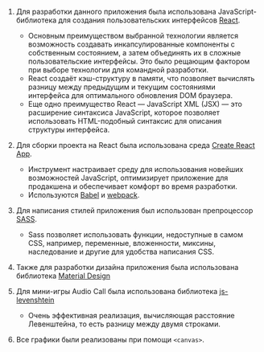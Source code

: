 1. Для разработки данного приложения была использована JavaScript-библиотека для создания пользовательских интерфейсов [React](https://ru.reactjs.org/).
    - Основным преимуществом выбранной технологии является возможность создавать инкапсулированные компоненты с собственным состоянием, а затем объединять их в сложные пользовательские интерфейсы. Это было рещающим фактором при выборе технологии для командной разработки.
    - React создаёт кэш-структуру в памяти, что позволяет вычислять разницу между предыдущим и текущим состояниями интерфейса для оптимального обновления DOM браузера.
    - Еще одно преимущество React — JavaScript XML (JSX) — это расширение синтаксиса JavaScript, которое позволяет использовать HTML-подобный синтаксис для описания структуры интерфейса.

2. Для сборки проекта на React была использована среда [Create React App](https://github.com/facebook/create-react-app).
    - Инструмент настраивает среду для использования новейших возможностей JavaScript, оптимизирует приложение для продакшена и обеспечивает комфорт во время разработки.
    - Используются [Babel](https://babeljs.io/) и [webpack](https://webpack.js.org/).

3. Для написания стилей приложения был использован препроцессор [SASS](https://sass-scss.ru/).
    - Sass позволяет использовать функции, недоступные в самом CSS, например, переменные, вложенности, миксины, наследование и другие для удобства написания CSS.

4. Также для разработки дизайна приложения была использована библиотека [Material Design](https://materializecss.com/)

5. Для мини-игры Audio Call была использована библиотека [js-levenshtein](https://www.npmjs.com/package/js-levenshtein)
    - Очень эффективная реализация, вычисляющая расстояние Левенштейна, то есть разницу между двумя строками.
    
6. Все графики были реализованы при помощи `<canvas>`.
